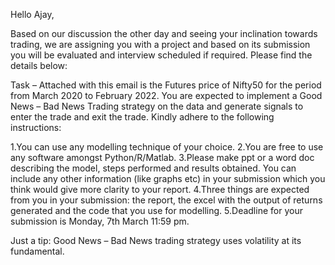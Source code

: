 Hello Ajay,

 

Based on our discussion the other day and seeing your inclination towards trading, we are assigning you with a project and based on its submission you will be evaluated and interview scheduled if required. Please find the details below:

 

Task – Attached with this email is the Futures price of Nifty50 for the period from March 2020 to February 2022. You are expected to implement a Good News – Bad News Trading strategy on the data and generate signals to enter the trade and exit the trade. Kindly adhere to the following instructions:

  1.You can use any modelling technique of your choice.
  2.You are free to use any software amongst Python/R/Matlab.
  3.Please make ppt or a word doc describing the model, steps performed and results obtained. You can include any other information (like graphs etc) in your submission which you think would give more clarity to your report.
  4.Three things are expected from you in your submission: the report, the excel with the output of returns generated and the code that you use for modelling.
  5.Deadline for your submission is Monday, 7th March 11:59 pm.
  
  
Just a tip: Good News – Bad News trading strategy uses volatility at its fundamental.
